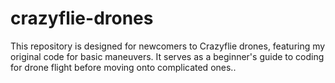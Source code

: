 # crazyflie-drones
This repository is designed for newcomers to Crazyflie drones, featuring my original code for basic maneuvers. It serves as a beginner's guide to coding for drone flight before moving onto complicated ones..
